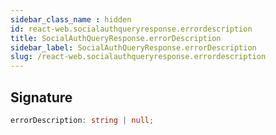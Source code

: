 ```yaml
---
sidebar_class_name : hidden
id: react-web.socialauthqueryresponse.errordescription
title: SocialAuthQueryResponse.errorDescription
sidebar_label: SocialAuthQueryResponse.errorDescription
slug: /react-web.socialauthqueryresponse.errordescription
---
```






## Signature

```typescript
errorDescription: string | null;
```
